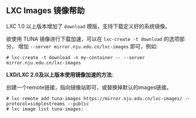 
## LXC Images 镜像帮助

LXC 1.0 以上版本增加了 `download` 模版，支持下载定义好的系统镜像。

欲使用 TUNA 镜像进行下载加速，可以在 `lxc-create -t download` 的选项部分，
增加 `--server mirror.nju.edu.cn/lxc-images` 即可，例如:

```
# lxc-create -t download -n my-container -- --server mirror.nju.edu.cn/lxc-images
```

**LXD/LXC 2.0及以上版本使用镜像加速的方法**:

创建一个remote链接，指向镜像站即可，或替换掉默认的images链接。

```
# lxc remote add tuna-images https://mirror.nju.edu.cn/lxc-images/ --protocol=simplestreams --public
# lxc image list tuna-images:
```
